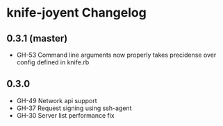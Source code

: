 knife-joyent Changelog
===

## 0.3.1 (master)

- GH-53 Command line arguments now properly takes precidense over config defined in knife.rb

## 0.3.0

- GH-49 Network api support
- GH-37 Request signing using ssh-agent
- GH-30 Server list performance fix
